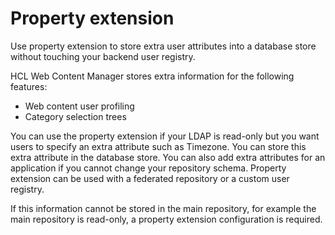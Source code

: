 # Property extension

Use property extension to store extra user attributes into a database store without touching your backend user registry.

HCL Web Content Manager stores extra information for the following features:

-   Web content user profiling
-   Category selection trees

You can use the property extension if your LDAP is read-only but you want users to specify an extra attribute such as Timezone. You can store this extra attribute in the database store. You can also add extra attributes for an application if you cannot change your repository schema. Property extension can be used with a federated repository or a custom user registry.

If this information cannot be stored in the main repository, for example the main repository is read-only, a property extension configuration is required.


